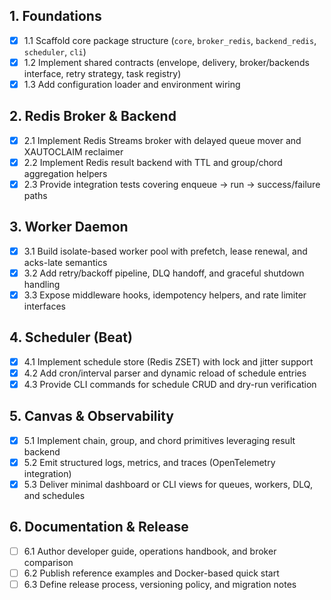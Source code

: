 ## 1. Foundations
- [x] 1.1 Scaffold core package structure (`core`, `broker_redis`, `backend_redis`, `scheduler`, `cli`)
- [x] 1.2 Implement shared contracts (envelope, delivery, broker/backends interface, retry strategy, task registry)
- [x] 1.3 Add configuration loader and environment wiring

## 2. Redis Broker & Backend
- [x] 2.1 Implement Redis Streams broker with delayed queue mover and XAUTOCLAIM reclaimer
- [x] 2.2 Implement Redis result backend with TTL and group/chord aggregation helpers
- [x] 2.3 Provide integration tests covering enqueue → run → success/failure paths

## 3. Worker Daemon
- [x] 3.1 Build isolate-based worker pool with prefetch, lease renewal, and acks-late semantics
- [x] 3.2 Add retry/backoff pipeline, DLQ handoff, and graceful shutdown handling
- [x] 3.3 Expose middleware hooks, idempotency helpers, and rate limiter interfaces

## 4. Scheduler (Beat)
- [x] 4.1 Implement schedule store (Redis ZSET) with lock and jitter support
- [x] 4.2 Add cron/interval parser and dynamic reload of schedule entries
- [x] 4.3 Provide CLI commands for schedule CRUD and dry-run verification

## 5. Canvas & Observability
- [x] 5.1 Implement chain, group, and chord primitives leveraging result backend
- [x] 5.2 Emit structured logs, metrics, and traces (OpenTelemetry integration)
- [x] 5.3 Deliver minimal dashboard or CLI views for queues, workers, DLQ, and schedules

## 6. Documentation & Release
- [ ] 6.1 Author developer guide, operations handbook, and broker comparison
- [ ] 6.2 Publish reference examples and Docker-based quick start
- [ ] 6.3 Define release process, versioning policy, and migration notes
